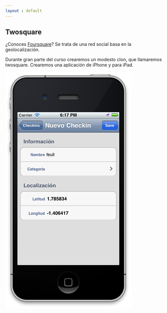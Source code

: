 ```yaml
---
layout : default
---
```


## Twosquare

¿Conoces [Foursquare](http://foursquare.com/)? Se trata de una red social basa en la geolocalización.

Durante gran parte del curso crearemos un modesto clon, que llamaremos twosquare. Crearemos una aplicación de iPhone y para iPad.

![Twosquare](assets/img/twosquare.png)